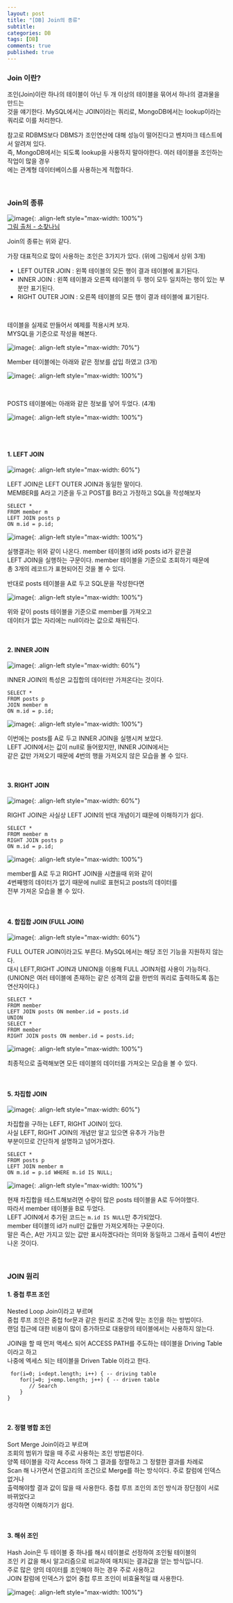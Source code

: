 ```yaml
---
layout: post
title: "[DB] Join의 종류"
subtitle:
categories: DB
tags: [DB]
comments: true
published: true
---
```


### Join 이란?   

조인(Join)이란 하나의 테이블이 아닌 두 개 이상의 테이블을 묶어서 하나의 결과물을 만드는   
것을 얘기한다. MySQL에서는 JOIN이라는 쿼리로, MongoDB에서는 lookup이라는 쿼리로 이를 처리한다.   

참고로 RDBMS보다 DBMS가 조인연산에 대해 성능이 떨어진다고 벤치마크 테스트에서 알려져 있다.   
즉, MongoDB에서는 되도록 lookup을 사용하지 말아야한다. 여러 테이블을 조인하는 작업이 많을 경우   
에는 관계형 데이터베이스를 사용하는게 적합하다.   

<br/>  

### Join의 종류   

![image](https://user-images.githubusercontent.com/95069395/230895141-c489f559-205c-41e3-8589-d1912b913dc5.png){: .align-left style="max-width: 100%"}     
[그림 출처 - 소찾나님]   

Join의 종류는 위와 같다.  

가장 대표적으로 많이 사용하는 조인은 3가지가 있다. (위에 그림에서 상위 3개)     
- LEFT OUTER JOIN : 왼쪽 테이블의 모든 행이 결과 테이블에 표기된다.
- INNER JOIN : 왼쪽 테이블과 오른쪽 테이블의 두 행이 모두 일치하는 행이 있는 부분만 표기된다.
- RIGHT OUTER JOIN : 오른쪽 테이블의 모든 행이 결과 테이블에 표기된다.


<br/>  

테이블을 실제로 만들어서 예제를 적용시켜 보자.   
MYSQL을 기준으로 작성을 해본다.  

![image](https://user-images.githubusercontent.com/95069395/230901387-9a835c93-ab3c-4819-9c68-bdabdf04d4d5.png){: .align-left style="max-width: 70%"}  

Member 테이블에는 아래와 같은 정보를 삽입 하였고 (3개)

![image](https://user-images.githubusercontent.com/95069395/230901520-8a76578c-ae85-4ffb-acd4-a5b6c9772c90.png){: .align-left style="max-width: 100%"}

<br/>  

POSTS 테이블에는 아래와 같은 정보를 넣어 두었다. (4걔)

![image](https://user-images.githubusercontent.com/95069395/230901523-b5ec05c4-799e-4e08-8551-4d59c0db526f.png){: .align-left style="max-width: 100%"}

 
<br/>  

<br/>  

#### 1. LEFT JOIN

![image](https://user-images.githubusercontent.com/95069395/230900044-2aaddb97-ca1b-482c-96a8-fc370aa38e02.png){: .align-left style="max-width: 60%"}

LEFT JOIN은 LEFT OUTER JOIN과 동일한 말이다.   
MEMBER를 A라고 기준을 두고 POST를 B라고 가정하고 SQL을 작성해보자  

```roomsql
SELECT * 
FROM member m
LEFT JOIN posts p 
ON m.id = p.id;
```

![image](https://user-images.githubusercontent.com/95069395/230901518-ce0b6cd7-70b4-4631-a1b0-8ec71125076b.png){: .align-left style="max-width: 100%"}    

실행결과는 위와 같이 나온다. member 테이블의 id와 posts id가 같은걸    
LEFT JOIN을 실행하는 구문이다. member 테이블을 기준으로 조회하기 때문에   
총 3개의 레코드가 표현되어진 것을 볼 수 있다.    

반대로 posts 테이블을 A로 두고 SQL문을 작성한다면   

![image](https://user-images.githubusercontent.com/95069395/230902997-d95c55d5-93fc-40e1-80aa-049b183b03ea.png){: .align-left style="max-width: 100%"}

위와 같이 posts 테이블을 기준으로 member를 가져오고   
데이터가 없는 자리에는 null이라는 값으로 채워진다.  


<br/>

#### 2. INNER JOIN

![image](https://user-images.githubusercontent.com/95069395/230900146-f2c10db6-3b72-4319-8300-abbf44867bf5.png){: .align-left style="max-width: 60%"}    

INNER JOIN의 특성은 교집합의 데이터만 가져온다는 것이다.   

```roomsql
SELECT * 
FROM posts p
JOIN member m
ON m.id = p.id;
```

![image](https://user-images.githubusercontent.com/95069395/230903795-8103881d-6769-405c-b045-2d738c1c76f3.png){: .align-left style="max-width: 100%"}

이번에는 posts를 A로 두고 INNER JOIN을 실행시켜 보았다.   
LEFT JOIN에서는 값이 null로 들어왔지만, INNER JOIN에서는   
같은 값만 가져오기 때문에 4번의 행을 가져오지 않은 모습을 볼 수 있다.  


<br/>

#### 3. RIGHT JOIN

![image](https://user-images.githubusercontent.com/95069395/230900188-d3e84cae-6bbd-46a1-a303-7c4506a2df73.png){: .align-left style="max-width: 60%"}   

RIGHT JOIN은 사실상 LEFT JOIN의 반대 개념이기 떄문에 이해하기가 쉽다.  

```roomsql
SELECT * 
FROM member m
RIGHT JOIN posts p
ON m.id = p.id;
```

![image](https://user-images.githubusercontent.com/95069395/230904125-cc4cc4da-499d-49ca-aee2-90de90f2a20d.png){: .align-left style="max-width: 100%"}

member를 A로 두고 RIGHT JOIN을 시켰을때 위와 같이   
4번째행의 데이터가 없기 때문에 null로 표현되고 posts의 데이터를   
전부 가져온 모습을 볼 수 있다.  



<br/>   

#### 4. 합집합 JOIN (FULL JOIN)

![image](https://user-images.githubusercontent.com/95069395/230905128-d3585cfb-d792-443e-8822-283eb6da9547.png){: .align-left style="max-width: 60%"}

FULL OUTER JOIN이라고도 부른다. MySQL에서는 해당 조인 기능을 지원하지 않는다.   
대시 LEFT,RIGHT JOIN과 UNION을 이용해 FULL JOIN처럼 사용이 가능하다.     
(UNION은 여러 테이블에 존재하는 같은 성격의 값을 한번의 쿼리로 출력하도록 돕는 연산자이다.)

```roomsql
SELECT * 
FROM member 
LEFT JOIN posts ON member.id = posts.id
UNION
SELECT * 
FROM member
RIGHT JOIN posts ON member.id = posts.id;
```

![image](https://user-images.githubusercontent.com/95069395/230906403-88cb0235-7570-4e22-84c7-907cf101b0d6.png){: .align-left style="max-width: 100%"}

최종적으로 출력해보면 모든 테이블의 데이터를 가져오는 모습을 볼 수 있다.   



<br/>

#### 5. 차집합 JOIN 

![image](https://user-images.githubusercontent.com/95069395/230905008-e3ca460b-bb24-4077-8a0c-5667dee6a097.png){: .align-left style="max-width: 60%"}

차집합을 구하는 LEFT, RIGHT JOIN이 있다.    
사실 LEFT, RIGHT JOIN의 개념만 알고 있으면 유추가 가능한   
부분이므로 간단하게 설명하고 넘어가겠다.


```roomsql
SELECT * 
FROM posts p
LEFT JOIN member m
ON m.id = p.id WHERE m.id IS NULL;
```

![image](https://user-images.githubusercontent.com/95069395/230905244-6dc18827-fcde-49b1-b373-9f99c0a79c01.png){: .align-left style="max-width: 100%"}

현재 차집합을 테스트해보려면 수량이 많은 posts 테이블을 A로 두어야했다.  
따라서 member 테이블을 B로 두었다.     
LEFT JOIN에서 추가된 코드는 `m.id IS NULL`만 추가되었다.  
member 테이블의 id가 null인 값들만 가져오게하는 구문이다.   
말은 즉슨, A만 가지고 있는 값만 표시하겠다라는 의미와 동일하고 그래서 출력이 4번만 나온 것이다.  


<br/>  


### JOIN 원리

#### 1. 중첩 루프 조인   

Nested Loop Join이라고 부르며  
중첩 루프 조인은 중첩 for문과 같은 원리로 조건에 맞는 조인을 하는 방법이다.   
랜덤 접근에 대한 비용이 많이 증가하므로 대용량의 테이블에서는 사용하지 않는다.   

JOIN을 할 때 먼저 액세스 되어 ACCESS PATH를 주도하는 테이블을 Driving Table이라고 하고   
나중에 엑세스 되는 테이블을 Driven Table 이라고 한다.   

```
 for(i=0; i<dept.length; i++) { -- driving table 
    for(j=0; j<emp.length; j++) { -- driven table
       // Search
    } 
}
```

<br/>

#### 2. 정렬 병합 조인   

Sort Merge Join이라고 부르며   
조회의 범위가 많을 때 주로 사용하는 조인 방법론이다.   
양쪽 테이블을 각각 Access 하여 그 결과를 정렬하고 그 정렬한 결과를 차례로   
Scan 해 나가면서 연결고리의 조건으로 Merge를 하는 방식이다. 주로 칼럼에 인덱스 없거나   
출력해야할 결과 값이 많을 때 사용한다. 중첩 루프 조인의 조인 방식과 장단점이 서로 바뀌었다고   
생각하면 이해하기가 쉽다.   

<br/>   

#### 3. 해쉬 조인

Hash Join은 두 테이블 중 하나를 해시 테이블로 선정하여 조인될 테이블의   
조인 키 값을 해시 알고리즘으로 비교하여 매치되는 결과값을 얻는 방식입니다.   
주로 많은 양의 데이터를 조인해야 하는 경우 주로 사용하고      
JOIN 칼럼에 인덱스가 없어 중첩 루프 조인이 비효율적일 떄 사용한다.




![image](){: .align-left style="max-width: 100%"}


<br/>  
<br/>


[그림 출처 - 소찾나님]: https://server-dev.tistory.com/35

[SQL Joins Visualizer]:https://sql-joins.leopard.in.ua/  
